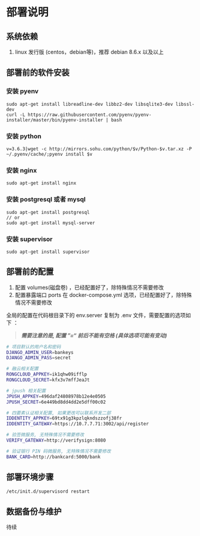 部署说明
==========

系统依赖
-------
1. linux 发行版 (centos，debian等)，推荐 debian 8.6.x 以及以上

部署前的软件安装
-------------

### 安装 pyenv

```
sudo apt-get install libreadline-dev libbz2-dev libsqlite3-dev libssl-dev
curl -L https://raw.githubusercontent.com/pyenv/pyenv-installer/master/bin/pyenv-installer | bash
```

### 安装 python

```
v=3.6.3|wget -c http://mirrors.sohu.com/python/$v/Python-$v.tar.xz -P ~/.pyenv/cache/;pyenv install $v
```

### 安装 nginx
```
sudo apt-get install nginx
```

### 安装 postgresql 或者 mysql

```
sudo apt-get install postgresql
// or
sudo apt-get install mysql-server
```

### 安装 supervisor
```
sudo apt-get install supervisor

```

部署前的配置
----------
1. 配置 volumes(磁盘卷) ，已经配置好了，除特殊情况不需要修改
2. 配置暴露端口 ports 在 docker-compose.yml 选项，已经配置好了，除特殊情况不需要修改

全局的配置在代码根目录下的 env.server 复制为 .env 文件，需要配置的选项如下 ：

> _**需要注意的是, 配置 ”=“ 前后不能有空格 (具体选项可能有变动)**_

```bash
# 项目默认的用户名和密码
DJANGO_ADMIN_USER=bankeys
DJANGO_ADMIN_PASS=secret

# 融云相关配置
RONGCLOUD_APPKEY=ik1qhw09ifflp
RONGCLOUD_SECRET=kfx3v7mffJeaJt

# jpush 相关配置
JPUSH_APPKEY=496daf24808978b12e4e0505
JPUSH_SECRET=6e449bd8dd4dd2e5dff00c02

# 四要素认证相关配置, 如果更改可以联系开发二部
IDDENTITY_APPKEY=69tx91g3kpzlqkndszzofj38fr
IDDENTITY_GATEWAY=https://10.7.7.71:3002/api/register

# 验签微服务, 无特殊情况不需要修改
VERIFY_GATEWAY=http://verifysign:8080

# 验证银行 PIN 码微服务, 无特殊情况不需要修改
BANK_CARD=http://bankcard:5000/bank
```

## 部署环境步骤

```bash
/etc/init.d/supervisord restart
```

## 数据备份与维护
待续


